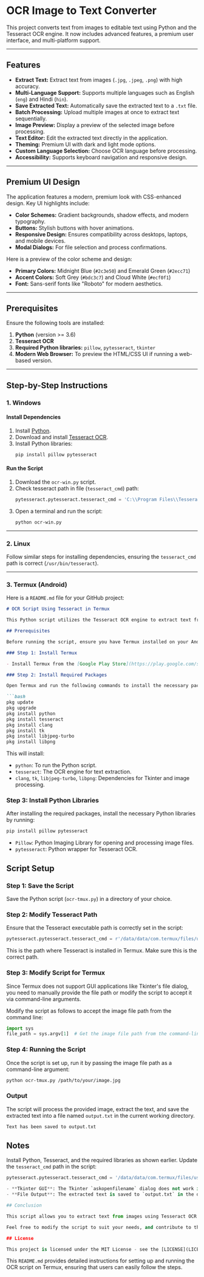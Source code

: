 # OCR Image to Text Converter

This project converts text from images to editable text using Python and the Tesseract OCR engine. It now includes advanced features, a premium user interface, and multi-platform support.

---

## Features

- **Extract Text:** Extract text from images (`.jpg`, `.jpeg`, `.png`) with high accuracy.
- **Multi-Language Support:** Supports multiple languages such as English (`eng`) and Hindi (`hin`).
- **Save Extracted Text:** Automatically save the extracted text to a `.txt` file.
- **Batch Processing:** Upload multiple images at once to extract text sequentially.
- **Image Preview:** Display a preview of the selected image before processing.
- **Text Editor:** Edit the extracted text directly in the application.
- **Theming:** Premium UI with dark and light mode options.
- **Custom Language Selection:** Choose OCR language before processing.
- **Accessibility:** Supports keyboard navigation and responsive design.

---

## Premium UI Design

The application features a modern, premium look with CSS-enhanced design. Key UI highlights include:

- **Color Schemes:** Gradient backgrounds, shadow effects, and modern typography.
- **Buttons:** Stylish buttons with hover animations.
- **Responsive Design:** Ensures compatibility across desktops, laptops, and mobile devices.
- **Modal Dialogs:** For file selection and process confirmations.

Here is a preview of the color scheme and design:

- **Primary Colors:** Midnight Blue (`#2c3e50`) and Emerald Green (`#2ecc71`)
- **Accent Colors:** Soft Grey (`#bdc3c7`) and Cloud White (`#ecf0f1`)
- **Font:** Sans-serif fonts like "Roboto" for modern aesthetics.

---

## Prerequisites

Ensure the following tools are installed:

1. **Python** (version >= 3.6)
2. **Tesseract OCR**
3. **Required Python libraries:** `pillow`, `pytesseract`, `tkinter`
4. **Modern Web Browser:** To preview the HTML/CSS UI if running a web-based version.

---

## Step-by-Step Instructions

### 1. Windows

#### Install Dependencies
1. Install [Python](https://www.python.org/downloads/).
2. Download and install [Tesseract OCR](https://github.com/tesseract-ocr/tesseract).
3. Install Python libraries:
    ```bash
    pip install pillow pytesseract
    ```

#### Run the Script
1. Download the `ocr-win.py` script.
2. Check tesseract path in file  (`tesseract_cmd`) path:
    ```python
    pytesseract.pytesseract.tesseract_cmd = 'C:\\Program Files\\Tesseract-OCR\\tesseract.exe'
    ```
3. Open a terminal and run the script:
    ```bash
    python ocr-win.py
    ```

---

### 2. Linux

Follow similar steps for installing dependencies, ensuring the `tesseract_cmd` path is correct (`/usr/bin/tesseract`).

---

### 3. Termux (Android)
Here is a `README.md` file for your GitHub project:

```markdown
# OCR Script Using Tesseract in Termux

This Python script utilizes the Tesseract OCR engine to extract text from images. It is designed to run on Termux, an Android terminal emulator, and leverages the Tkinter GUI for file selection (which requires modification for Termux compatibility). The script saves the extracted text into a `.txt` file.

## Prerequisites

Before running the script, ensure you have Termux installed on your Android device. You can install Termux from the Play Store or F-Droid.

### Step 1: Install Termux

- Install Termux from the [Google Play Store](https://play.google.com/store/apps/details?id=com.termux) or [F-Droid](https://f-droid.org/packages/com.termux/).

### Step 2: Install Required Packages

Open Termux and run the following commands to install the necessary packages:

```bash
pkg update
pkg upgrade
pkg install python
pkg install tesseract
pkg install clang
pkg install tk
pkg install libjpeg-turbo
pkg install libpng
```

This will install:

- `python`: To run the Python script.
- `tesseract`: The OCR engine for text extraction.
- `clang`, `tk`, `libjpeg-turbo`, `libpng`: Dependencies for Tkinter and image processing.

### Step 3: Install Python Libraries

After installing the required packages, install the necessary Python libraries by running:

```bash
pip install pillow pytesseract
```

- `Pillow`: Python Imaging Library for opening and processing image files.
- `pytesseract`: Python wrapper for Tesseract OCR.

## Script Setup

### Step 1: Save the Script

Save the Python script (`ocr-tmux.py`) in a directory of your choice. 

### Step 2: Modify Tesseract Path

Ensure that the Tesseract executable path is correctly set in the script:

```python
pytesseract.pytesseract.tesseract_cmd = r'/data/data/com.termux/files/usr/bin/tesseract'
```

This is the path where Tesseract is installed in Termux. Make sure this is the correct path.

### Step 3: Modify Script for Termux

Since Termux does not support GUI applications like Tkinter's file dialog, you need to manually provide the file path or modify the script to accept it via command-line arguments.

Modify the script as follows to accept the image file path from the command line:

```python
import sys
file_path = sys.argv[1]  # Get the image file path from the command-line argument
```

### Step 4: Running the Script

Once the script is set up, run it by passing the image file path as a command-line argument:

```bash
python ocr-tmux.py /path/to/your/image.jpg
```

### Output

The script will process the provided image, extract the text, and save the extracted text into a file named `output.txt` in the current working directory.

```bash
Text has been saved to output.txt
```

## Notes
Install Python, Tesseract, and the required libraries as shown earlier. Update the `tesseract_cmd` path in the script:
```python
pytesseract.pytesseract.tesseract_cmd = '/data/data/com.termux/files/usr/bin/tesseract'

- **Tkinter GUI**: The Tkinter `askopenfilename` dialog does not work in Termux as it requires a GUI environment. You will need to provide the image file path manually or modify the script to allow for input in another way (e.g., using command-line arguments).
- **File Output**: The extracted text is saved to `output.txt` in the directory where the script is run.

## Conclusion

This script allows you to extract text from images using Tesseract OCR on Termux. The script saves the extracted text in a `.txt` file, making it easy to process or store the information.

Feel free to modify the script to suit your needs, and contribute to the project if you'd like to add more features!

## License

This project is licensed under the MIT License - see the [LICENSE](LICENSE) file for details.
```

This `README.md` provides detailed instructions for setting up and running the OCR script on Termux, ensuring that users can easily follow the steps.

